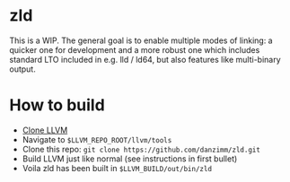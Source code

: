 # zld

This is a WIP. The general goal is to enable multiple modes of linking: a quicker one for development and a more robust one which includes standard LTO included in e.g. lld / ld64, but also features like multi-binary output.

# How to build

- [Clone LLVM](https://llvm.org/docs/GettingStarted.html)
- Navigate to `$LLVM_REPO_ROOT/llvm/tools`
- Clone this repo: `git clone https://github.com/danzimm/zld.git`
- Build LLVM just like normal (see instructions in first bullet)
- Voila zld has been built in `$LLVM_BUILD/out/bin/zld`
